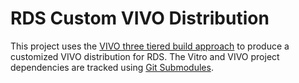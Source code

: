 RDS Custom VIVO Distribution
============================

This project uses the [VIVO three tiered build approach](https://wiki.duraspace.org/display/VIVO/Building+VIVO+in+3+tiers) to produce a customized VIVO distribution for RDS.  The Vitro and VIVO project dependencies are tracked using [Git Submodules](http://git-scm.com/book/en/v2/Git-Tools-Submodules).
